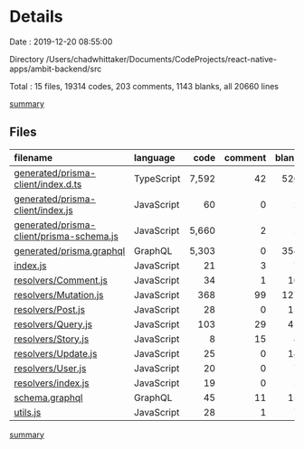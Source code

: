 # Details

Date : 2019-12-20 08:55:00

Directory /Users/chadwhittaker/Documents/CodeProjects/react-native-apps/ambit-backend/src

Total : 15 files,  19314 codes, 203 comments, 1143 blanks, all 20660 lines

[summary](results.md)

## Files
| filename | language | code | comment | blank | total |
| :--- | :--- | ---: | ---: | ---: | ---: |
| [generated/prisma-client/index.d.ts](file:///Users/chadwhittaker/Documents/CodeProjects/react-native-apps/ambit-backend/src/generated/prisma-client/index.d.ts) | TypeScript | 7,592 | 42 | 526 | 8,160 |
| [generated/prisma-client/index.js](file:///Users/chadwhittaker/Documents/CodeProjects/react-native-apps/ambit-backend/src/generated/prisma-client/index.js) | JavaScript | 60 | 0 | 2 | 62 |
| [generated/prisma-client/prisma-schema.js](file:///Users/chadwhittaker/Documents/CodeProjects/react-native-apps/ambit-backend/src/generated/prisma-client/prisma-schema.js) | JavaScript | 5,660 | 2 | 2 | 5,664 |
| [generated/prisma.graphql](file:///Users/chadwhittaker/Documents/CodeProjects/react-native-apps/ambit-backend/src/generated/prisma.graphql) | GraphQL | 5,303 | 0 | 354 | 5,657 |
| [index.js](file:///Users/chadwhittaker/Documents/CodeProjects/react-native-apps/ambit-backend/src/index.js) | JavaScript | 21 | 3 | 7 | 31 |
| [resolvers/Comment.js](file:///Users/chadwhittaker/Documents/CodeProjects/react-native-apps/ambit-backend/src/resolvers/Comment.js) | JavaScript | 34 | 1 | 16 | 51 |
| [resolvers/Mutation.js](file:///Users/chadwhittaker/Documents/CodeProjects/react-native-apps/ambit-backend/src/resolvers/Mutation.js) | JavaScript | 368 | 99 | 127 | 594 |
| [resolvers/Post.js](file:///Users/chadwhittaker/Documents/CodeProjects/react-native-apps/ambit-backend/src/resolvers/Post.js) | JavaScript | 28 | 0 | 15 | 43 |
| [resolvers/Query.js](file:///Users/chadwhittaker/Documents/CodeProjects/react-native-apps/ambit-backend/src/resolvers/Query.js) | JavaScript | 103 | 29 | 41 | 173 |
| [resolvers/Story.js](file:///Users/chadwhittaker/Documents/CodeProjects/react-native-apps/ambit-backend/src/resolvers/Story.js) | JavaScript | 8 | 15 | 8 | 31 |
| [resolvers/Update.js](file:///Users/chadwhittaker/Documents/CodeProjects/react-native-apps/ambit-backend/src/resolvers/Update.js) | JavaScript | 25 | 0 | 14 | 39 |
| [resolvers/User.js](file:///Users/chadwhittaker/Documents/CodeProjects/react-native-apps/ambit-backend/src/resolvers/User.js) | JavaScript | 20 | 0 | 7 | 27 |
| [resolvers/index.js](file:///Users/chadwhittaker/Documents/CodeProjects/react-native-apps/ambit-backend/src/resolvers/index.js) | JavaScript | 19 | 0 | 2 | 21 |
| [schema.graphql](file:///Users/chadwhittaker/Documents/CodeProjects/react-native-apps/ambit-backend/src/schema.graphql) | GraphQL | 45 | 11 | 15 | 71 |
| [utils.js](file:///Users/chadwhittaker/Documents/CodeProjects/react-native-apps/ambit-backend/src/utils.js) | JavaScript | 28 | 1 | 7 | 36 |

[summary](results.md)